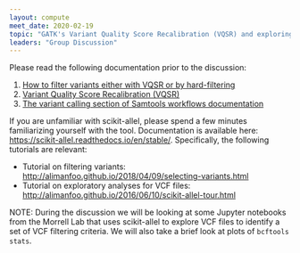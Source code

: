 ```yaml
---
layout: compute
meet_date: 2020-02-19
topic: "GATK's Variant Quality Score Recalibration (VQSR) and exploring VCF files with scikit-allel to identify VCF filtering criteria"
leaders: "Group Discussion"
---
```


Please read the following documentation prior to the discussion:

1. [How to filter variants either with VQSR or by hard-filtering](https://software.broadinstitute.org/gatk/documentation/article?id=23216)
2. [Variant Quality Score Recalibration (VQSR)](https://gatkforums.broadinstitute.org/gatk/discussion/39/variant-quality-score-recalibration-vqsr/p1)
3. [The variant calling section of Samtools workflows documentation](http://www.htslib.org/workflow/#mapping_to_variant)

If you are unfamiliar with scikit-allel, please spend a few minutes familiarizing yourself with the tool. Documentation is available here: https://scikit-allel.readthedocs.io/en/stable/. Specifically, the following tutorials are relevant:
- Tutorial on filtering variants: http://alimanfoo.github.io/2018/04/09/selecting-variants.html
- Tutorial on exploratory analyses for VCF files: http://alimanfoo.github.io/2016/06/10/scikit-allel-tour.html

NOTE: During the discussion we will be looking at some Jupyter notebooks from the Morrell Lab that uses scikit-allel to explore VCF files to identify a set of VCF filtering criteria. We will also take a brief look at plots of `bcftools stats`.
